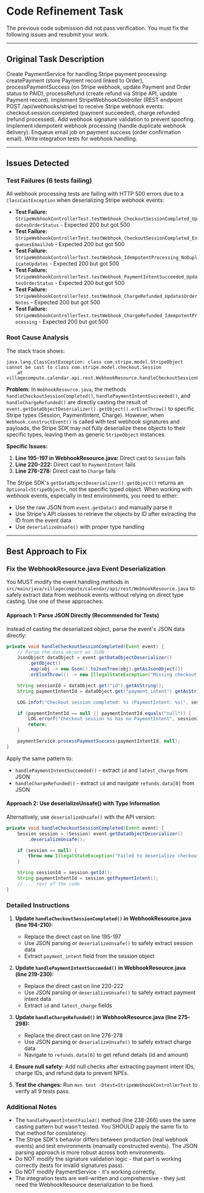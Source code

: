 # Code Refinement Task

The previous code submission did not pass verification. You must fix the following issues and resubmit your work.

---

## Original Task Description

Create PaymentService for handling Stripe payment processing: createPayment (store Payment record linked to Order), processPaymentSuccess (on Stripe webhook, update Payment and Order status to PAID), processRefund (create refund via Stripe API, update Payment record). Implement StripeWebhookController (REST endpoint POST /api/webhooks/stripe) to receive Stripe webhook events: checkout.session.completed (payment succeeded), charge.refunded (refund processed). Add webhook signature validation to prevent spoofing. Implement idempotent webhook processing (handle duplicate webhook delivery). Enqueue email job on payment success (order confirmation email). Write integration tests for webhook handling.

---

## Issues Detected

### Test Failures (6 tests failing)

All webhook processing tests are failing with HTTP 500 errors due to a `ClassCastException` when deserializing Stripe webhook events:

*   **Test Failure:** `StripeWebhookControllerTest.testWebhook_CheckoutSessionCompleted_UpdatesOrderStatus` - Expected 200 but got 500
*   **Test Failure:** `StripeWebhookControllerTest.testWebhook_CheckoutSessionCompleted_EnqueuesEmailJob` - Expected 200 but got 500
*   **Test Failure:** `StripeWebhookControllerTest.testWebhook_IdempotentProcessing_NoDuplicateUpdates` - Expected 200 but got 500
*   **Test Failure:** `StripeWebhookControllerTest.testWebhook_PaymentIntentSucceeded_UpdatesOrderStatus` - Expected 200 but got 500
*   **Test Failure:** `StripeWebhookControllerTest.testWebhook_ChargeRefunded_UpdatesOrderNotes` - Expected 200 but got 500
*   **Test Failure:** `StripeWebhookControllerTest.testWebhook_ChargeRefunded_IdempotentProcessing` - Expected 200 but got 500

### Root Cause Analysis

The stack trace shows:
```
java.lang.ClassCastException: class com.stripe.model.StripeObject cannot be cast to class com.stripe.model.checkout.Session
	at villagecompute.calendar.api.rest.WebhookResource.handleCheckoutSessionCompleted(WebhookResource.java:195)
```

**Problem:** In `WebhookResource.java`, the methods `handleCheckoutSessionCompleted()`, `handlePaymentIntentSucceeded()`, and `handleChargeRefunded()` are directly casting the result of `event.getDataObjectDeserializer().getObject().orElseThrow()` to specific Stripe types (Session, PaymentIntent, Charge). However, when `Webhook.constructEvent()` is called with test webhook signatures and payloads, the Stripe SDK may not fully deserialize these objects to their specific types, leaving them as generic `StripeObject` instances.

**Specific Issues:**
1. **Line 195-197 in WebhookResource.java:** Direct cast to `Session` fails
2. **Line 220-222:** Direct cast to `PaymentIntent` fails
3. **Line 276-278:** Direct cast to `Charge` fails

The Stripe SDK's `getDataObjectDeserializer().getObject()` returns an `Optional<StripeObject>`, not the specific typed object. When working with webhook events, especially in test environments, you need to either:
- Use the raw JSON from `event.getData()` and manually parse it
- Use Stripe's API classes to retrieve the objects by ID after extracting the ID from the event data
- Use `deserializeUnsafe()` with proper type handling

---

## Best Approach to Fix

### Fix the WebhookResource.java Event Deserialization

You MUST modify the event handling methods in `src/main/java/villagecompute/calendar/api/rest/WebhookResource.java` to safely extract data from webhook events without relying on direct type casting. Use one of these approaches:

#### Approach 1: Parse JSON Directly (Recommended for Tests)

Instead of casting the deserialized object, parse the event's JSON data directly:

```java
private void handleCheckoutSessionCompleted(Event event) {
    // Parse the data object as JSON
    JsonObject dataObject = event.getDataObjectDeserializer()
        .getObject()
        .map(obj -> new Gson().toJsonTree(obj).getAsJsonObject())
        .orElseThrow(() -> new IllegalStateException("Missing checkout session data"));

    String sessionId = dataObject.get("id").getAsString();
    String paymentIntentId = dataObject.get("payment_intent").getAsString();

    LOG.infof("Checkout session completed: %s (PaymentIntent: %s)", sessionId, paymentIntentId);

    if (paymentIntentId == null || paymentIntentId.equals("null")) {
        LOG.errorf("Checkout session %s has no PaymentIntent", sessionId);
        return;
    }

    paymentService.processPaymentSuccess(paymentIntentId, null);
}
```

Apply the same pattern to:
- `handlePaymentIntentSucceeded()` - extract `id` and `latest_charge` from JSON
- `handleChargeRefunded()` - extract `id` and navigate `refunds.data[0]` from JSON

#### Approach 2: Use deserializeUnsafe() with Type Information

Alternatively, use `deserializeUnsafe()` with the API version:

```java
private void handleCheckoutSessionCompleted(Event event) {
    Session session = (Session) event.getDataObjectDeserializer()
        .deserializeUnsafe();

    if (session == null) {
        throw new IllegalStateException("Failed to deserialize checkout session");
    }

    String sessionId = session.getId();
    String paymentIntentId = session.getPaymentIntent();
    // ... rest of the code
}
```

### Detailed Instructions

1. **Update `handleCheckoutSessionCompleted()` in WebhookResource.java (line 194-210):**
   - Replace the direct cast on line 195-197
   - Use JSON parsing or `deserializeUnsafe()` to safely extract session data
   - Extract `payment_intent` field from the session object

2. **Update `handlePaymentIntentSucceeded()` in WebhookResource.java (line 219-230):**
   - Replace the direct cast on line 220-222
   - Use JSON parsing or `deserializeUnsafe()` to safely extract payment intent data
   - Extract `id` and `latest_charge` fields

3. **Update `handleChargeRefunded()` in WebhookResource.java (line 275-298):**
   - Replace the direct cast on line 276-278
   - Use JSON parsing or `deserializeUnsafe()` to safely extract charge data
   - Navigate to `refunds.data[0]` to get refund details (id and amount)

4. **Ensure null safety:** Add null checks after extracting payment intent IDs, charge IDs, and refund data to prevent NPEs.

5. **Test the changes:** Run `mvn test -Dtest=StripeWebhookControllerTest` to verify all 9 tests pass.

### Additional Notes

- The `handlePaymentIntentFailed()` method (line 238-266) uses the same casting pattern but wasn't tested. You SHOULD apply the same fix to that method for consistency.
- The Stripe SDK's behavior differs between production (real webhook events) and test environments (manually constructed events). The JSON parsing approach is more robust across both environments.
- Do NOT modify the signature validation logic - that part is working correctly (tests for invalid signatures pass).
- Do NOT modify PaymentService - it's working correctly.
- The integration tests are well-written and comprehensive - they just need the WebhookResource deserialization to be fixed.
